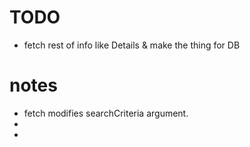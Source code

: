# TODO

- fetch rest of info like Details & make
  the thing for DB

# notes

- fetch modifies searchCriteria argument.
-
-




